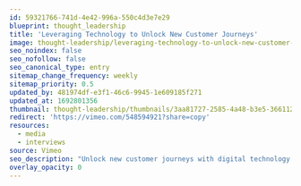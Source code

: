 ```yaml
---
id: 59321766-741d-4e42-996a-550c4d3e7e29
blueprint: thought_leadership
title: 'Leveraging Technology to Unlock New Customer Journeys'
image: thought-leadership/leveraging-technology-to-unlock-new-customer-journeys.png
seo_noindex: false
seo_nofollow: false
seo_canonical_type: entry
sitemap_change_frequency: weekly
sitemap_priority: 0.5
updated_by: 481974df-e3f1-46c6-9945-1e609185f271
updated_at: 1692801356
thumbnail: thought-leadership/thumbnails/3aa81727-2585-4a48-b3e5-366112ca2d51.png
redirect: 'https://vimeo.com/548594921?share=copy'
resources:
  - media
  - interviews
source: Vimeo
seo_description: "Unlock new customer journeys with digital technology. Learn from Coates and Intel's webinar on enhancing customer experiences. Watch now!"
overlay_opacity: 0
---
```

